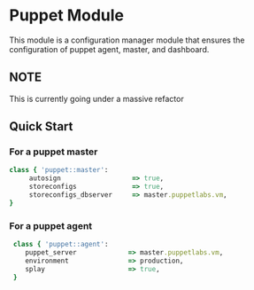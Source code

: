 # Puppet Module

This module is a configuration manager module that ensures the configuration of puppet agent, master, and dashboard.  

## NOTE ##
This is currently going under a massive refactor 

## Quick Start

### For a puppet master ###

```ruby
class { 'puppet::master':
     autosign                  => true,
     storeconfigs              => true,
     storeconfigs_dbserver     => master.puppetlabs.vm,
}
```

### For a puppet agent ###
```ruby
 class { 'puppet::agent':
 	puppet_server             => master.puppetlabs.vm,
 	environment				  => production,
 	splay                     => true,
 }
 ```
